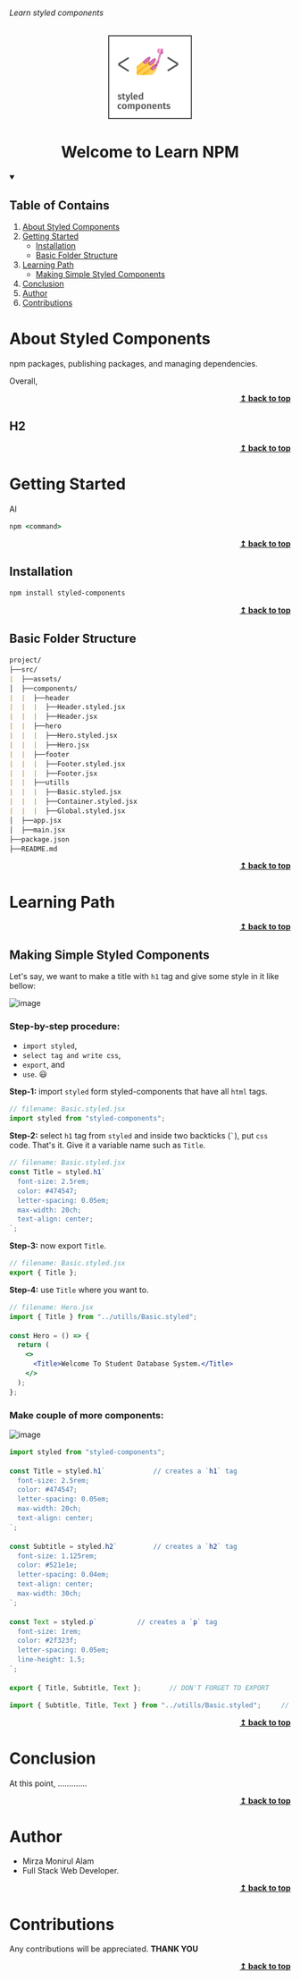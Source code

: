 ###### Learn styled components

<div align="center">
    <img src="./assets/styled-components.png" alt="styled components" width="150" height="auto"/>
    <h1>Welcome to Learn NPM</h1>
</div>

<details open>
    <summary><h2>Table of Contains</h2></summary>
    <ol>
        <li>
            <a href="#about-styled-components">About Styled Components</a>
        </li>
        <li>
            <a href="#getting-started">Getting Started</a>
            <ul>
                <li><a href="#installation">Installation</a></li>
                <li><a href="#basic-folder-structure">Basic Folder Structure</a></li>
            </ul>
        </li>
        <li>
            <a href="#learning-path">Learning Path</a>
            <ul>
                <li><a href="#making-simple-styled-components">Making Simple Styled Components</a></li>
            </ul>
        </li>
            <li><a href="#conclusion">Conclusion</a></li>
            <li><a href="#author">Author</a></li>
            <li><a href="#contributions">Contributions</a></li>
        </li>
    </ol>

</details>

# About Styled Components

npm packages, publishing packages, and managing dependencies.

Overall,

<div align="right">
    <b><a href="#learn-styled-components">↥ back to top</a></b>
</div>

## H2

<div align="right">
    <b><a href="#learn-styled-components">↥ back to top</a></b>
</div>

# Getting Started

Al


```cmd
npm <command>
```
<div align="right">
    <b><a href="#learn-styled-components">↥ back to top</a></b>
</div>

## Installation

```markdown
npm install styled-components
```

<div align="right">
    <b><a href="#learn-styled-components">↥ back to top</a></b>
</div>

## Basic Folder Structure

```markdown
project/
├──src/
|  ├──assets/
│  ├──components/
|  |  ├──header
|  |  |  ├──Header.styled.jsx
|  |  |  ├──Header.jsx
|  |  ├──hero
|  |  |  ├──Hero.styled.jsx
|  |  |  ├──Hero.jsx
|  |  ├──footer
|  |  |  ├──Footer.styled.jsx
|  |  |  ├──Footer.jsx
|  |  ├──utills
|  |  |  ├──Basic.styled.jsx
|  |  |  ├──Container.styled.jsx
|  |  |  ├──Global.styled.jsx
│  ├──app.jsx
│  ├──main.jsx
├──package.json
├──README.md
```

<div align="right">
    <b><a href="#learn-styled-components">↥ back to top</a></b>
</div>

# Learning Path

<div align="right">
    <b><a href="#learn-styled-components">↥ back to top</a></b>
</div>

## Making Simple Styled Components

Let's say, we want to make a title with `h1` tag and give some style in it like bellow:

![image](https://user-images.githubusercontent.com/116225566/228483947-e0cb7ef0-2991-455f-b547-0be4c18b216f.png)

### Step-by-step procedure: 
- `import styled`, 
- `select tag and write css`, 
- `export`, and 
- `use`.  😃 

**Step-1:** import `styled` form styled-components that have all `html` tags.
```jsx
// filename: Basic.styled.jsx
import styled from "styled-components";
```
**Step-2:** select `h1` tag from `styled` and inside two backticks (`` ` ``), put `css` code. That's it. Give it a variable name such as `Title`.
```jsx
// filename: Basic.styled.jsx
const Title = styled.h1`
  font-size: 2.5rem;
  color: #474547;
  letter-spacing: 0.05em;
  max-width: 20ch;
  text-align: center;
`;
```

**Step-3:** now export `Title`.
```jsx
// filename: Basic.styled.jsx
export { Title };
```


**Step-4:** use `Title` where you want to.
```jsx
// filename: Hero.jsx
import { Title } from "../utills/Basic.styled";

const Hero = () => {
  return (
    <>
      <Title>Welcome To Student Database System.</Title>
    </>
  );
};
```

### Make couple of more components:

![image](https://user-images.githubusercontent.com/116225566/228491395-b2525e58-25d8-43b5-a236-3b5b0ca3091b.png)

```jsx
import styled from "styled-components";

const Title = styled.h1`            // creates a `h1` tag 
  font-size: 2.5rem;
  color: #474547;
  letter-spacing: 0.05em;
  max-width: 20ch;
  text-align: center;
`;

const Subtitle = styled.h2`         // creates a `h2` tag 
  font-size: 1.125rem;
  color: #521e1e;
  letter-spacing: 0.04em;
  text-align: center;
  max-width: 30ch;
`;

const Text = styled.p`          // creates a `p` tag 
  font-size: 1rem;
  color: #2f323f;
  letter-spacing: 0.05em;
  line-height: 1.5;
`;

export { Title, Subtitle, Text };       // DON'T FORGET TO EXPORT

```

```jsx
import { Subtitle, Title, Text } from "../utills/Basic.styled";     // ALSO DON'T FORGET TO IMPORT THIS WHEN YOU USE IT!!!
```



<div align="right">
    <b><a href="#learn-styled-components">↥ back to top</a></b>
</div>

# Conclusion

At this point, .............

<div align="right">
    <b><a href="#learn-styled-components">↥ back to top</a></b>
</div>

# Author

- Mirza Monirul Alam
- Full Stack Web Developer.

<div align="right">
    <b><a href="#learn-styled-components">↥ back to top</a></b>
</div>

# Contributions

Any contributions will be appreciated. **THANK YOU**

<div align="right">
    <b><a href="#learn-styled-components">↥ back to top</a></b>
</div>
